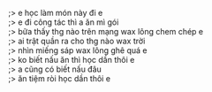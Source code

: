 ;> e học làm món này đi e<br>
;> e đi công tác thì a ăn mì gói<br>
;> bữa thấy thg nào trên mạng wax lông chem chép e<br>
;> ai trật quần ra cho thg nào wax trời<br>
;> nhìn miếng sáp wax lông ghê quá e<br>
;> ko biết nấu ăn thì học dần thôi e<br>
;> a cũng có biết nấu đâu<br>
;> ăn tiệm ròi học dần thôi e
